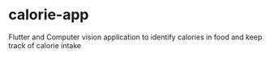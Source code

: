 # calorie-app
Flutter and Computer vision application to identify calories in food and keep track of calorie intake
